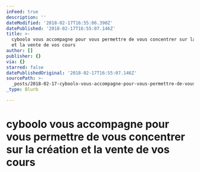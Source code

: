 ```yaml
---
inFeed: true
description: ''
dateModified: '2018-02-17T16:55:06.390Z'
datePublished: '2018-02-17T16:55:07.146Z'
title: >-
  cyboolo vous accompagne pour vous permettre de vous concentrer sur la création
  et la vente de vos cours
author: []
publisher: {}
via: {}
starred: false
datePublishedOriginal: '2018-02-17T16:55:07.146Z'
sourcePath: >-
  _posts/2018-02-17-cyboolo-vous-accompagne-pour-vous-permettre-de-vous-concentr.md
_type: Blurb

---
```

# cyboolo vous accompagne pour vous permettre de vous concentrer sur la création et la vente de vos cours